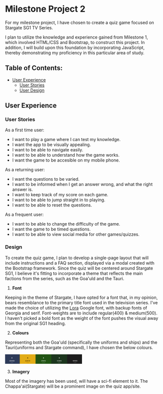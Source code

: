 # Milestone Project 2

For my milestone project, I have chosen to create a quiz game focused on Stargate SG1 TV Series. 

I plan to utilize the knowledge and experience gained from Milestone 1, which involved HTML/CSS and Bootstrap, to construct this project. In addition, I will build upon this foundation by incorporating JavaScript, thereby demonstrating my proficiency in this particular area of study.

## Table of Contents: 

- [User Experience](#)
    - [User Stories](#)
    - [User Design](#)
       

## User Experience

### User Stories

As a first time user:

- I want to play a game where I can test my knowledge.
- I want the app to be visually appealing.
- I want to be able to navigate easily.
- I want to be able to understand how the game works.
- I want the game to be accesible on my mobile phone.

As a returning user:

- I want the questions to be varied.
- I want to be informed when I get an answer wrong, and what the right answer is.
- I want to keep track of my score on each game.
- I want to be able to jump straight in to playing.
- I want to be able to reset the questions.

As a frequent user:

- I want to be able to change the difficulty of the game.
- I want the game to be timed questions.
- I want to be able to view social media for other games/quizzes.

### Design

To create the quiz game, I plan to develop a single-page layout that will include instructions and a FAQ section, displayed via a modal created with the Bootstrap framework. Since the quiz will be centered around Stargate SG1, I believe it's fitting to incorporate a theme that reflects the main factions from the series, such as the Goa'uld and the Tauri.

1. **Font**

Keeping in the theme of Stargate, I have opted for a font that, in my opinion, bears resemblance to the primary title font used in the television series. I've made the choice of utilizing the [Lora](https://fonts.google.com/specimen/Lora?preview.text=stargate&preview.text_type=custom) Google font, with backup fonts of Georgia and serif. Font-weights are to include regular(400) & medium(500). I haven't picked a bold font as the weight of the font pushes the visual away from the original SG1 heading.

2. **Colours**

Representing both the Goa'uld (specifically the uniforms and ships) and the Tauri(uniforms and Stargate command), I have chosen the below colours. 

<img src="assets/images/coolors.png" width="50%" height="50%">

3. **Imagery** 

Most of the imagery has been used, will have a sci-fi element to it. The Chappa'ai(Stargate) will be a prominent image on the quiz app/site.